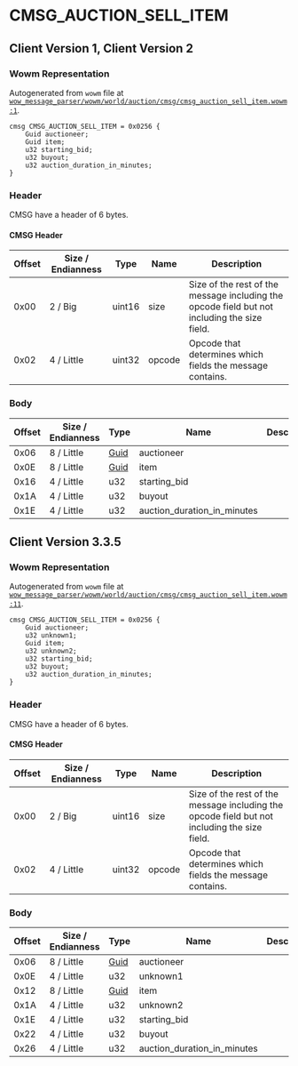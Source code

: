 # CMSG_AUCTION_SELL_ITEM

## Client Version 1, Client Version 2

### Wowm Representation

Autogenerated from `wowm` file at [`wow_message_parser/wowm/world/auction/cmsg/cmsg_auction_sell_item.wowm:1`](https://github.com/gtker/wow_messages/tree/main/wow_message_parser/wowm/world/auction/cmsg/cmsg_auction_sell_item.wowm#L1).
```rust,ignore
cmsg CMSG_AUCTION_SELL_ITEM = 0x0256 {
    Guid auctioneer;
    Guid item;
    u32 starting_bid;
    u32 buyout;
    u32 auction_duration_in_minutes;
}
```
### Header

CMSG have a header of 6 bytes.

#### CMSG Header

| Offset | Size / Endianness | Type   | Name   | Description |
| ------ | ----------------- | ------ | ------ | ----------- |
| 0x00   | 2 / Big           | uint16 | size   | Size of the rest of the message including the opcode field but not including the size field.|
| 0x02   | 4 / Little        | uint32 | opcode | Opcode that determines which fields the message contains.|

### Body

| Offset | Size / Endianness | Type | Name | Description | Comment |
| ------ | ----------------- | ---- | ---- | ----------- | ------- |
| 0x06 | 8 / Little | [Guid](../spec/packed-guid.md) | auctioneer |  |  |
| 0x0E | 8 / Little | [Guid](../spec/packed-guid.md) | item |  |  |
| 0x16 | 4 / Little | u32 | starting_bid |  |  |
| 0x1A | 4 / Little | u32 | buyout |  |  |
| 0x1E | 4 / Little | u32 | auction_duration_in_minutes |  |  |

## Client Version 3.3.5

### Wowm Representation

Autogenerated from `wowm` file at [`wow_message_parser/wowm/world/auction/cmsg/cmsg_auction_sell_item.wowm:11`](https://github.com/gtker/wow_messages/tree/main/wow_message_parser/wowm/world/auction/cmsg/cmsg_auction_sell_item.wowm#L11).
```rust,ignore
cmsg CMSG_AUCTION_SELL_ITEM = 0x0256 {
    Guid auctioneer;
    u32 unknown1;
    Guid item;
    u32 unknown2;
    u32 starting_bid;
    u32 buyout;
    u32 auction_duration_in_minutes;
}
```
### Header

CMSG have a header of 6 bytes.

#### CMSG Header

| Offset | Size / Endianness | Type   | Name   | Description |
| ------ | ----------------- | ------ | ------ | ----------- |
| 0x00   | 2 / Big           | uint16 | size   | Size of the rest of the message including the opcode field but not including the size field.|
| 0x02   | 4 / Little        | uint32 | opcode | Opcode that determines which fields the message contains.|

### Body

| Offset | Size / Endianness | Type | Name | Description | Comment |
| ------ | ----------------- | ---- | ---- | ----------- | ------- |
| 0x06 | 8 / Little | [Guid](../spec/packed-guid.md) | auctioneer |  |  |
| 0x0E | 4 / Little | u32 | unknown1 |  |  |
| 0x12 | 8 / Little | [Guid](../spec/packed-guid.md) | item |  |  |
| 0x1A | 4 / Little | u32 | unknown2 |  |  |
| 0x1E | 4 / Little | u32 | starting_bid |  |  |
| 0x22 | 4 / Little | u32 | buyout |  |  |
| 0x26 | 4 / Little | u32 | auction_duration_in_minutes |  |  |

